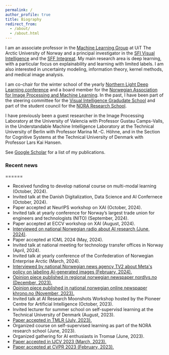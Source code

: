 ```yaml
---
permalink: /
author_profile: true
title: Biography
redirect_from: 
  - /about/
  - /about.html
---
```


I am an associate professor in the [Machine Learning Group](https://machine-learning.uit.no) at UiT The Arctic University of Norway and a principal investigator in the [SFI Visual Intelligence](https://www.visual-intelligence.no/) and the [SFF Integreat](https://www.integreat.no/). My main research area is deep learning, with a particular focus on explainability and learning with limited labels. I am also interested in uncertainty modeling, information theory, kernel methods, and medical image analysis.

I am co-chair for the winter school of the yearly [Northern Light Deep Learning conference](https://www.nldl.org) and a board member for the [Norwegian Association for Image Processing and Machine Learning](https://sites.google.com/view/nobim). In the past, I have been part of the steering committee for the [Visual Intelligence Gradudate School](https://www.visual-intelligence.no/about/vigs) and part of the student council for the [NORA Research School](https://www.nora.ai/).

I have previously been a guest researcher in the Image Processing Laboratory at the University of Valencia with Professor Gustau Camps-Valls, in the Understandable Machine Intelligence Laboratory at the Technical University of Berlin with Professor Marina M.-C. Höhne, and in the Section for Cognitive Systems at the Technical University of Denmark with Professor Lars Kai Hansen.

See [Google Scholar](https://scholar.google.no/citations?user=gUd35ngAAAAJ&hl=no) for a list of my publications.


### Recent news
======
* Received funding to develop national course on multi-modal learning (October, 2024).
* Invited talk at the Danish Digitalization, Data Science and AI Confernece (October, 2024).
* Paper accepted at NeurIPS workshop on XAI (October, 2024).
* Invited talk at yearly conference for Norway’s largest trade union for engineers and technologists (NITO) (September, 2024).
* Paper accepted at ECCV workshop on XAI (August, 2024).
* [Interviewed on national Norwegian radio about AI research (June, 2024)](https://radio.nrk.no/serie/distriktsprogram-troms/sesong/202406/DKTR01011424).
* Paper accepted at ICML 2024 (May, 2024).
* Invited talk at national meeting for technology transfer offices in Norway (April, 2024).
* Invited talk at yearly conference of the Confederation of Norwegian Enterprise Arctic (March, 2024).
* [Interviewed by national Norwegian news agency TV2 about Meta's policy on labeling AI-generated images (February, 2024).](https://www.tv2.no/nyheter/utenriks/facebook-skal-merke-ki-bilder-stor-nyhet/16441946/)
* [Opinion piece published in regional norwegian newspaper nordlys.no (December, 2023).](https://www.nordnorskdebatt.no/hvordan-bor-fotavtrykket-av-regjeringens-satsing-pa-kunstig-intelligens-se-ut-i-nord-norge-i-2030/o/5-124-280985)
* [Opinion piece published in national norwegian online newspaper khrono.no (November, 2023).](https://www.khrono.no/ja-takk-til-krysskulturelle-prosjekter-drevet-fram-av-teknologiutvikling/827099)
* Invited talk at AI Research Moonshots Workshop hosted by the Pioneer Centre for Artificial Intelligence (October, 2023).
* Invited lecturer for summer school on self-supervisd learning at the Technical University of Denmark (August, 2023).
* [Paper accepted in TMLR (July, 2023).](https://openreview.net/forum?id=j3FK00HyfU)
* Organized course on self-supervised learning as part of the NORA research school (June, 2023).
* Organized gathering for AI enthusiasts in Tromsø (June, 2023).
* [Paper accepted in IJCV 2023 (March, 2023).](https://link.springer.com/article/10.1007/s11263-023-01773-2)
* [Paper accepted at CVPR 2023 (February, 2023).](https://www.computer.org/csdl/proceedings-article/cvpr/2023/012900h527/1POPsqSojo4)

